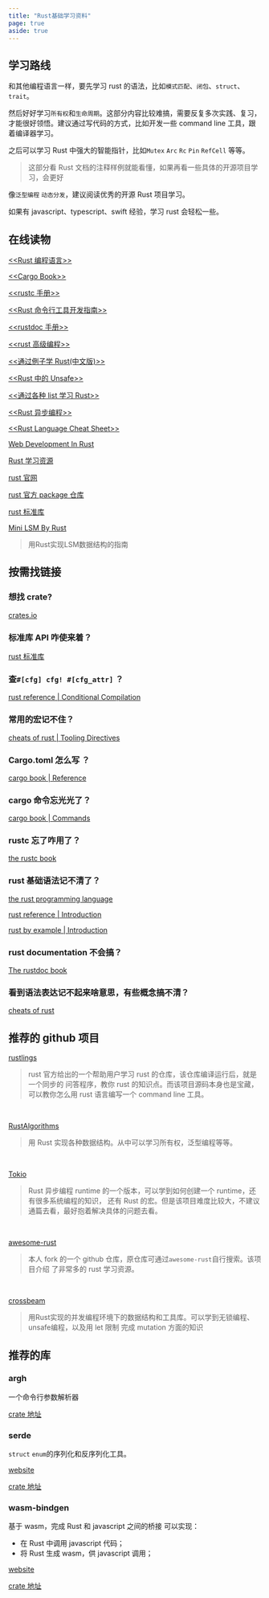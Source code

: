 ```yaml
---
title: "Rust基础学习资料"
page: true
aside: true
---
```


## 学习路线

和其他编程语言一样，要先学习 rust 的语法，比如`模式匹配`、`闭包`、`struct`、`trait`。

然后好好学习`所有权`和`生命周期`。这部分内容比较难搞，需要反复多次实践、复习，才能很好领悟。建议通过写代码的方式，比如开发一些 command line 工具，跟着编译器学习。

之后可以学习 Rust 中强大的智能指针，比如`Mutex` `Arc` `Rc` `Pin` `RefCell` 等等。

> 这部分看 Rust 文档的注释样例就能看懂，如果再看一些具体的开源项目学习，会更好

像`泛型编程` `动态分发`，建议阅读优秀的开源 Rust 项目学习。

如果有 javascript、typescript、swift 经验，学习 rust 会轻松一些。

## 在线读物

[<<Rust 编程语言\>\>](https://doc.rust-lang.org/book/ch19-03-advanced-traits.html#default-generic-type-parameters-and-operator-overloading)

[<<Cargo Book\>\>](https://doc.rust-lang.org/cargo/guide/dependencies.html)

[<<rustc 手册\>\>](https://doc.rust-lang.org/rustc/index.html)

[<<Rust 命令行工具开发指南\>\>](https://rust-cli.github.io/book/index.html)

[<<rustdoc 手册\>\>](https://doc.rust-lang.org/rustdoc/index.html)

[<<rust 高级编程\>\>](https://learnku.com/docs/nomicon/2018)

[<<通过例子学 Rust(中文版)\>\>](https://rustwiki.org/zh-CN/rust-by-example/fn/closures/output_parameters.html)

[<<Rust 中的 Unsafe\>\> ](https://doc.rust-lang.org/nightly/nomicon/)

[<<通过各种 list 学习 Rust\>\>](https://rust-unofficial.github.io/too-many-lists/)

[<<Rust 异步编程\>\>](https://rust-lang.github.io/async-book/)

[<<Rust Language Cheat Sheet\>\> ](https://cheats.rs/)

[Web Development In Rust](https://www.arewewebyet.org/)

[ Rust 学习资源](https://github.com/rcore-os/rCore/wiki/study-resource-of-system-programming-in-RUST)

[ rust 官网](https://www.rust-lang.org/zh-CN/learn)

[ rust 官方 package 仓库](https://crates.io/)

[ rust 标准库](https://doc.rust-lang.org/std/index.html)

[Mini LSM By Rust](https://skyzh.github.io/mini-lsm/00-preface.html)
> 用Rust实现LSM数据结构的指南

## 按需找链接

### 想找 crate?

[crates.io](https://crates.io/)

### 标准库 API 咋使来着？

[rust 标准库](https://doc.rust-lang.org/std/index.html)

### 查`#[cfg] cfg! #[cfg_attr]` ？

[rust reference | Conditional Compilation](https://doc.rust-lang.org/reference/conditional-compilation.html)

### 常用的宏记不住？

[cheats of rust | Tooling Directives](https://cheats.rs/#tooling-directives)

### Cargo.toml 怎么写 ？

[cargo book | Reference](https://doc.rust-lang.org/cargo/reference/index.html)

### cargo 命令忘光光了？

[cargo book | Commands](https://doc.rust-lang.org/cargo/commands/index.html)

### rustc 忘了咋用了？

[the rustc book](https://doc.rust-lang.org/rustc/index.html)

### rust 基础语法记不清了？

[the rust programming language](https://doc.rust-lang.org/book/title-page.html)

[rust reference | Introduction](https://doc.rust-lang.org/reference/introduction.html)

[rust by example | Introduction](https://doc.rust-lang.org/stable/rust-by-example/index.html)

### rust documentation 不会搞？
[The rustdoc book](https://doc.rust-lang.org/rustdoc/what-is-rustdoc.html)

### 看到语法表达记不起来啥意思，有些概念搞不清？

[cheats of rust](https://cheats.rs)

## 推荐的 github 项目

[rustlings](https://github.com/rust-lang/rustlings.git)

> rust 官方给出的一个帮助用户学习 rust 的仓库，该仓库编译运行后，就是一个同步的
> 问答程序，教你 rust 的知识点。而该项目源码本身也是宝藏，可以教你怎么用 rust
> 语言编写一个 command line 工具。

<br>

[RustAlgorithms](https://github.com/TheAlgorithms/Rust.git)

> 用 Rust 实现各种数据结构。从中可以学习所有权，泛型编程等等。

<br>

[Tokio](https://github.com/tokio-rs/tokio.git)

> Rust 异步编程 runtime 的一个版本，可以学到如何创建一个 runtime，还有很多系统编程的知识，
> 还有 Rust 的宏。但是该项目难度比较大，不建议通篇去看，最好抱着解决具体的问题去看。

<br>

[awesome-rust](https://github.com/zhangzhuang15/awesome-rust.git)

> 本人 fork 的一个 github 仓库，原仓库可通过`awesome-rust`自行搜索。该项目介绍
> 了非常多的 rust 学习资源。

<br>

[crossbeam](https://github.com/crossbeam-rs/crossbeam)

> 用Rust实现的并发编程环境下的数据结构和工具库。可以学到无锁编程、unsafe编程，以及用 let 限制
> 完成 mutation 方面的知识

## 推荐的库

### argh

一个命令行参数解析器

[crate 地址](https://crates.io/crates/argh)

### serde

`struct` `enum`的序列化和反序列化工具。

[website](https://serde.rs/field-attrs.html)

[crate 地址](https://crates.io/crates/serde)

### wasm-bindgen

基于 wasm，完成 Rust 和 javascript 之间的桥接
可以实现：

- 在 Rust 中调用 javascript 代码；
- 将 Rust 生成 wasm，供 javascript 调用；

[website](https://rustwasm.github.io/docs/wasm-bindgen/examples/closures.html)

[crate 地址](https://crates.io/crates/wasm-bindgen)

<Giscus />
